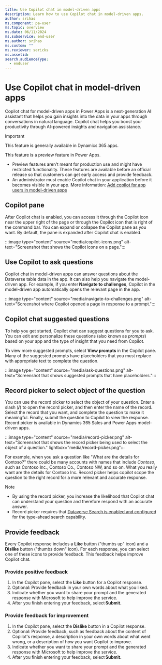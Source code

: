 ```yaml
---
title: Use Copilot chat in model-driven apps
description: Learn how to use Copilot chat in model-driven apps.
author: srihas
ms.component: pa-user
ms.topic: overview
ms.date: 06/11/2024
ms.subservice: end-user
ms.author: srihas
ms.custom: ""
ms.reviewer: sericks
ms.assetid: 
search.audienceType: 
  - enduser
---
```


# Use Copilot chat in model-driven apps

Copilot chat for model-driven apps in Power Apps is a next-generation AI assistant that helps you gain insights into the data in your apps through conversations in natural language. Copilot chat helps you boost your productivity through AI-powered insights and navigation assistance.

> [!IMPORTANT]
> This feature is generally available in Dynamics 365 apps.
>
> This feature is a preview feature in Power Apps.
>
> - Preview features aren't meant for production use and might have restricted functionality. These features are available before an official release so that customers can get early access and provide feedback.
> - An administrator must enable Copilot chat in your application before it becomes visible in your app. More information: [Add copilot for app users in model-driven apps](../maker/model-driven-apps/add-ai-copilot.md)

## Copilot pane

After Copilot chat is enabled, you can access it through the Copilot icon near the upper right of the page or through the Copilot icon that is right of the command bar. You can expand or collapse the Copilot pane as you want. By default, the pane is expanded after Copilot chat is enabled.

:::image type="content" source="media/copilot-icons.png" alt-text="Screenshot that shows the Copilot icons on a page.":::

## Use Copilot to ask questions

Copilot chat in model-driven apps can answer questions about the Dataverse table data in the app. It can also help you navigate the model-driven app. For example, if you enter **Navigate to challenges**, Copilot in the model-driven app automatically opens the relevant page in the app.

:::image type="content" source="media/navigate-to-challenges.png" alt-text="Screenshot where Copilot opened a page in response to a prompt.":::

## Copilot chat suggested questions

To help you get started, Copilot chat can suggest questions for you to ask. You can edit and personalize these questions (also known as _prompts_) based on your app and the type of insight that you need from Copilot.

To view more suggested prompts, select **View prompts** in the Copilot pane. Many of the suggested prompts have placeholders that you must replace with appropriate text to complete the question.

:::image type="content" source="media/ask-questions.png" alt-text="Screenshot that shows suggested prompts that have placeholders.":::

## Record picker to select object of the question

You can use the record picker to select the object of your question. Enter a slash (**/**) to open the record picker, and then enter the name of the record. Select the record that you want, and complete the question to make it meaningful. Finally, submit the question to Copilot to view the response. Record picker is available in Dynamics 365 Sales and Power Apps model-driven apps.

:::image type="content" source="media/record-picker.png" alt-text="Screenshot that shows the record picker being used to select the object of a question." lightbox="media/record-picker.png":::

For example, when you ask a question like "What are the details for Contoso?" there could be many accounts with names that include *Contoso*, such as Contoso Inc., Contoso Co., Contoso NW, and so on. What you really want are the details for Contoso Inc. Record picker helps copilot scope the question to the right record for a more relevant and accurate response.

> [!NOTE]
>
> - By using the record picker, you increase the likelihood that Copilot chat can understand your question and therefore respond with an accurate answer.
> - Record picker requires that [Dataverse Search is enabled and configured](/power-platform/admin/configure-relevance-search-organization) for the type-ahead search capability.

## Provide feedback

Every Copilot response includes a **Like** button ("thumbs up" icon) and a **Dislike** button ("thumbs down" icon). For each response, you can select one of these icons to provide feedback. This feedback helps improve Copilot chat.

### Provide positive feedback

1. In the Copilot pane, select the **Like** button for a Copilot response.
1. Optional: Provide feedback in your own words about what you liked.
1. Indicate whether you want to share your prompt and the generated response with Microsoft to help improve the service.
1. After you finish entering your feedback, select **Submit**.

### Provide feedback for improvement

1. In the Copilot pane, select the **Dislike** button in a Copilot response.
1. Optional: Provide feedback, such as feedback about the content of Copilot's response, a description in your own words about what went wrong, or a description of how you want Copilot to improve.
1. Indicate whether you want to share your prompt and the generated response with Microsoft to help improve the service.
1. After you finish entering your feedback, select **Submit**.
